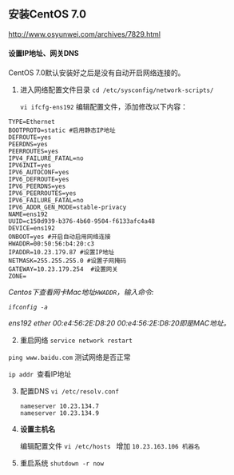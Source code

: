 ## 安装CentOS 7.0

http://www.osyunwei.com/archives/7829.html

#### 设置IP地址、网关DNS

CentOS 7.0默认安装好之后是没有自动开启网络连接的。

1.  进入网络配置文件目录 `cd /etc/sysconfig/network-scripts/` 

    `vi ifcfg-ens192`  编辑配置文件，添加修改以下内容：

```
TYPE=Ethernet
BOOTPROTO=static #启用静态IP地址
DEFROUTE=yes
PEERDNS=yes
PEERROUTES=yes
IPV4_FAILURE_FATAL=no
IPV6INIT=yes
IPV6_AUTOCONF=yes
IPV6_DEFROUTE=yes
IPV6_PEERDNS=yes
IPV6_PEERROUTES=yes
IPV6_FAILURE_FATAL=no
IPV6_ADDR_GEN_MODE=stable-privacy
NAME=ens192
UUID=c150d939-b376-4b60-9504-f6133afc4a48
DEVICE=ens192
ONBOOT=yes #开启自动启用网络连接
HWADDR=00:50:56:b4:20:c3
IPADDR=10.23.179.87 #设置IP地址
NETMASK=255.255.255.0 #设置子网掩码
GATEWAY=10.23.179.254  #设置网关
ZONE=
```

*Centos下查看网卡Mac地址`HWADDR`，输入命令:*

*`ifconfig -a`*

*ens192 ether 00:e4:56:2E:D8:20*
*00:e4:56:2E:D8:20即是MAC地址。*

2.  重启网络 `service network restart `

`ping www.baidu.com` 测试网络是否正常

`ip addr `查看IP地址

3.  配置DNS `vi /etc/resolv.conf`

    ```
    nameserver 10.23.134.7
    nameserver 10.23.134.9
    ```

4.  **设置主机名**

    编辑配置文件 `vi /etc/hosts ` 增加 `10.23.163.106 机器名`

5.  重启系统 `shutdown -r now`